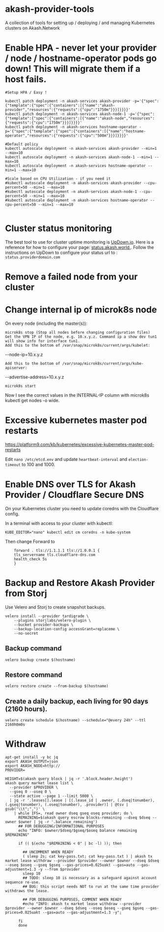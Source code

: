 # akash-provider-tools
A collection of tools for setting up / deploying / and managing Kubernetes clusters on Akash.Network

# Enable HPA - never let your provider / node / hostname-operator pods go down!  This will migrate them if a host fails.

```
#Setup HPA / Easy ! 

kubectl patch deployment -n akash-services akash-provider -p='{"spec":{"template":{"spec":{"containers":[{"name":"akash-provider","resources":{"requests":{"cpu":"1750m"}}}]}}}}'
kubectl patch deployment -n akash-services akash-node-1 -p='{"spec":{"template":{"spec":{"containers":[{"name":"akash-node","resources":{"requests":{"cpu":"1750m"}}}]}}}}'
kubectl patch deployment -n akash-services hostname-operator -p='{"spec":{"template":{"spec":{"containers":[{"name":"hostname-operator","resources":{"requests":{"cpu":"500m"}}}]}}}}'

#Default policy
kubectl autoscale deployment -n akash-services akash-provider --min=1 --max=10
kubectl autoscale deployment -n akash-services akash-node-1 --min=1 --max=10
kubectl autoscale deployment -n akash-services hostname-operator --min=1 --max=10

#Scale based on CPU Utilization - if you need it
#kubectl autoscale deployment -n akash-services akash-provider --cpu-percent=50 --min=1 --max=10
#kubectl autoscale deployment -n akash-services akash-node-1 --cpu-percent=50 --min=1 --max=10
#kubectl autoscale deployment -n akash-services hostname-operator --cpu-percent=50 --min=1 --max=10


```
# Cluster status monitoring

The best tool to use for cluster uptime monitoring is [UpDown.io](https://updown.io/r/ygC5V).  Here is a reference for how to configure your page: [status.akash.world.](https://status.akash.world).  Follow the instructions on UpDown to configure your status url to : `status.providerdomain.com`

# Remove a failed node from your cluster

# Change internal ip of microk8s node

On every node (including the master(s)):

    microk8s stop (Stop all nodes before changing configuration files)
    Get the VPN IP of the node, e.g. 10.x.y.z. Command ip a show dev tun1 will show info for interface tun1.
    Add this to the bottom of /var/snap/microk8s/current/args/kubelet:

--node-ip=10.x.y.z

    Add this to the bottom of /var/snap/microk8s/current/args/kube-apiserver:

--advertise-address=10.x.y.z

    microk8s start

Now I see the correct values in the INTERNAL-IP column with microk8s kubectl get nodes -o wide.


# Excessive kubernetes master pod restarts

https://platform9.com/kb/kubernetes/excessive-kubernetes-master-pod-restarts

Edit `nano /etc/etcd.env` and update `heartbeat-interval` and `election-timeout` to 100 and 1000.

# Enable DNS over TLS for Akash Provider / Cloudflare Secure DNS

On your Kubernetes cluster you need to update coredns with the Cloudflare config.

In a terminal with access to your cluster with kubectl:
```
KUBE_EDITOR="nano" kubectl edit cm coredns -n kube-system
```
Then change Forward to


        forward . tls://1.1.1.1 tls://1.0.0.1 {
        tls_servername tls.cloudflare-dns.com
        health_check 5s
        }

# Backup and Restore Akash Provider from Storj

Use Velero and Storj to create snapshot backups.

```
velero install --provider tardigrade \
    --plugins storjlabs/velero-plugin \
    --bucket provider-backups \
    --backup-location-config accessGrant=replaceme \
    --no-secret
```

## Backup command
`velero backup create $(hostname)`

## Restore command
`velero restore create --from-backup $(hostname)`

## Create a daily backup, each living for 90 days (2160 hours).
`velero create schedule $(hostname) --schedule="@every 24h" --ttl 2160h0m0s`

# Withdraw 
```
apt-get install -y bc jq
export AKASH_OUTPUT=json
export AKASH_NODE=http://
PROVIDER=

HEIGHT=$(akash query block | jq -r '.block.header.height')
akash query market lease list \
  --provider $PROVIDER \
  --gseq 0 --oseq 0 \
  --state active --page 1 --limit 5000 \
  | jq -r '.leases[].lease | [(.lease_id | .owner, (.dseq|tonumber), (.gseq|tonumber), (.oseq|tonumber), .provider)] | @tsv | gsub("\\t";",")' \
    | while IFS=, read owner dseq gseq oseq provider; do \
      REMAINING=$(akash query escrow blocks-remaining --dseq $dseq --owner $owner | jq -r '.balance_remaining')
      ## FOR DEBUGGING/INFORMATIONAL PURPOSES
      echo "INFO: $owner/$dseq/$gseq/$oseq balance remaining $REMAINING"

      if (( $(echo "$REMAINING < 0" | bc -l) )); then

        ## UNCOMMENT WHEN READY
        ( sleep 2s; cat key-pass.txt; cat key-pass.txt ) | akash tx market lease withdraw --provider $provider --owner $owner --dseq $dseq --oseq $oseq --gseq $gseq --gas-prices=0.025uakt --gas=auto --gas-adjustment=1.3 -y --from $provider
        sleep 10
        ## TODO: sleep 10 is necessary as a safeguard against account sequence re-use.
        ## BUG: this script needs NOT to run at the same time provider withdraws the lease.

        ## FOR DEBUGGING PURPOSES, COMMENT WHEN READY
        #echo "INFO: akash tx market lease withdraw --provider $provider --owner $owner --dseq $dseq --oseq $oseq --gseq $gseq --gas-prices=0.025uakt --gas=auto --gas-adjustment=1.3 -y";

      fi
      done
```
